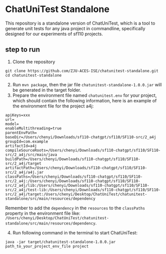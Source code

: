 # ChatUniTest Standalone
This repository is a standalone version of ChatUniTest, which is a tool to generate unit tests for any java project in commandline, specifically designed for our experiments of sf110 projects.
## step to run
1. Clone the repository
```shell
git clone https://github.com/ZJU-ACES-ISE/chatunitest-standalone.git 
cd chatunitest-standalone
```
2. Run `mvn package`, then the jar file `chatunitest-standalone-1.0.0.jar` will be generated in the target folder.
3. Prepare the environment file named `chatunitest.env` for your project, which should contain the following information, here is an example of the environment file for the project a4j:
```shell
apiKeys=xxx
url=
model=
enableMultithreading=true
parentEnvPath=
baseDir=/Users/chenyi/Downloads/sf110-chatgpt/sf110/SF110-src/2_a4j
groupId=com.example
artifactId=a4j
compileSourceRoots=/Users/chenyi/Downloads/sf110-chatgpt/sf110/SF110-src/2_a4j/src/main/java
buildPath=/Users/chenyi/Downloads/sf110-chatgpt/sf110/SF110-src/2_a4j/target
artifactPath=/Users/chenyi/Downloads/sf110-chatgpt/sf110/SF110-src/2_a4j/a4j.jar
classPaths=/Users/chenyi/Downloads/sf110-chatgpt/sf110/SF110-src/2_a4j:/Users/chenyi/Downloads/sf110-chatgpt/sf110/SF110-src/2_a4j/lib:/Users/chenyi/Downloads/sf110-chatgpt/sf110/SF110-src/2_a4j/test-lib:/Users/chenyi/Downloads/sf110-chatgpt/sf110/SF110-src/2_a4j/target:/Users/chenyi/Desktop/ChatUniTest/chatunitest-standalone/src/main/resources/dependency
```
Remember to add the `dependency` in the `resources` to the `classPaths` property in the environment file like: `/Users/chenyi/Desktop/ChatUniTest/chatunitest-standalone/src/main/resources/dependency`.

4. Run following command in the terminal to start ChatUniTest:
```shell
java -jar target/chatunitest-standalone-1.0.0.jar path_to_your_project_env_file project
```